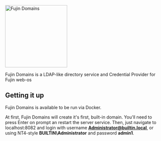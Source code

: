 <img src="https://cdn.vespotok.net/img/fujindomains.svg" alt="Fujin Domains" width="200"/>

Fujin Domains is a LDAP-like directory service and Credential Provider for Fujin web-os

## Getting it up
Fujin Domains is available to be run via Docker.


At first, Fujin Domains will create it's first, built-in domain. You'll need to press Enter on prompt an restart the server service.
Then, just navigate to localhost:8082 and login with username **Administrator@builtin.local**, or using NT4-style **BUILTIN\Administrator** and password **admin1**.
